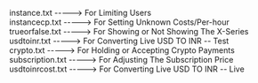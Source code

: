 instance.txt -----> For Limiting Users<br>
instancecp.txt -----> For Setting Unknown Costs/Per-hour<br>
trueorfalse.txt -----> For Showing or Not Showing The X-Series<br>
usdtoinr.txt -----> For Converting Live USD TO INR -- Test<br>
crypto.txt -----> For Holding or Accepting Crypto Payments<br>
subscription.txt -----> For Adjusting The Subscription Price<br>
usdtoinrcost.txt -----> For Converting Live USD TO INR -- Live<br>
